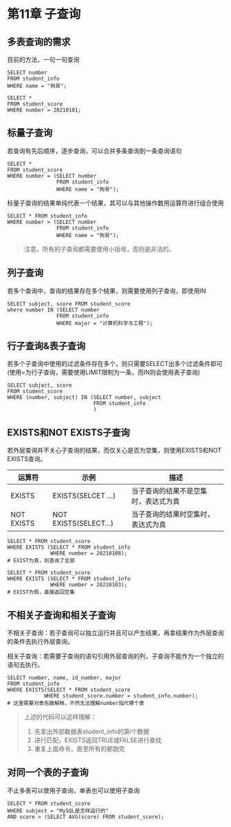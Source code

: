 # 第11章 子查询

## 多表查询的需求

目前的方法，一句一句查询

```mysql
SELECT number 
FROM student_info
WHERE name = "狗哥";

SELECT *
FROM student_score
WHERE number = 20210101;
```

## 标量子查询

若查询有先后顺序，逐步查询，可以合并多条查询到一条查询语句

```mysql
SELECT *
FROM student_score
WHERE number = (SELECT number 
                FROM student_info
                WHERE name = "狗哥");
```

标量子查询的结果单纯代表一个结果，其可以与其他操作数用运算符进行组合使用

```mysql
SELECT * FROM student_info
WHERE number > (SELECT number
                FROM student_info
                WHERE name = "狗哥");
```

> 注意，所有的子查询都需要使用小括号，否则是非法的。

## 列子查询

若多个查询中，查询的结果存在多个结果，则需要使用列子查询，即使用IN

```mysql
SELECT subject, score FROM student_score
where number IN (SELECT number
                FROM student_info
                WHERE major = "计算机科学与工程");
```

## 行子查询&表子查询

若多个子查询中使用的过滤条件存在多个，则只需要SELECT出多个过滤条件即可(使用=为行子查询，需要使用LIMIT限制为一条，而IN则会使用表子查询)

```mysql
SELECT subject, score
FROM student_score
WHERE (number, subject) IN (SELECT number, subject
                            FROM student_info
                            )
```

## EXISTS和NOT EXISTS子查询

若外层查询并不关心子查询的结果，而仅关心是否为空集，则使用EXISTS和NOT EXISTS查询。

| 运算符     | 示例                | 描述                                 |
| ---------- | ------------------- | ------------------------------------ |
| EXISTS     | EXISTS(SELCET …)    | 当子查询的结果不是空集时，表达式为真 |
| NOT EXISTS | NOT EXISTS(SELECT…) | 当子查询的结果时空集时，表达式为真   |

```mysql
SELECT * FROM student_score
WHERE EXISTS (SELECT * FROM student_info
              WHERE number = 20210108);
# EXIST为真，则查询了全部

SELECT * FROM student_score
WHERE EXISTS (SELECT * FROM student_info
              WHERE number = 20210103);
# EXIST为假，直接返回空集
```



## 不相关子查询和相关子查询

不相关子查询：若子查询可以独立运行并且可以产生结果，再拿结果作为外层查询的条件去执行外层查询。

相关子查询：若需要子查询的语句引用外层查询的列，子查询不能作为一个独立的语句去执行。

```mysql
SELECT number, name, id_number, major
FROM student_info
WHERE EXISTS(SELECT * FROM student_score
            WHERE student_score.number = student_info.number);
# 这里需要对表名做解释，不然无法理解number指代哪个表
```

>上述的代码可以这样理解：
>
>1. 先拿出外部数据表student_info的第i个数据
>2. 进行匹配，EXISTS返回TRUE或FALSE进行查找
>3. 重复上面命令，直至所有的都跑完



## 对同一个表的子查询

不止多表可以使用子查询，单表也可以使用子查询

```mysql
SELECT * FROM student_score
WHERE subject = "MySQL是怎样运行的"
AND score > (SELECT AVG(score) FROM student_score);
```

